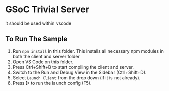 # GSoC Trivial Server

it should be used within vscode

## To Run The Sample

1. Run `npm install` in this folder. This installs all necessary npm modules in both the client and server folder
2. Open VS Code on this folder.
3. Press Ctrl+Shift+B to start compiling the client and server.
4. Switch to the Run and Debug View in the Sidebar (Ctrl+Shift+D).
5. Select `Launch Client` from the drop down (if it is not already).
6. Press ▷ to run the launch config (F5).